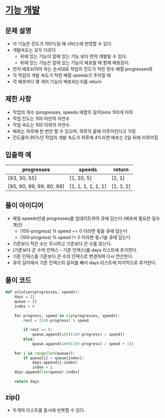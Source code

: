# [기능 개발](https://programmers.co.kr/learn/courses/30/lessons/42586)

## 문제 설명

- 각 기능은 진도가 100%일 때 서비스에 반영할 수 있다.
- 개발속도는 모두 다르다
  - 뒤에 있는 기능이 앞에 있는 기능 보다 먼저 개발될 수 있다.
  - 뒤에 있는 기능은 앞에 있는 기능이 배포될 때 함께 배포된다.
- 먼저 배포되어야 하는 순서대로 작업의 진도가 적힌 정수 배열 progresses와
- 각 작업의 개발 속도가 적힌 배열 speeds가 주어질 때
- 각 배포마다 몇 개의 기능이 배포되는지를 return

## 제한 사항

- 작업의 개수 (progresses, speeds 배열의 길이)sms 100개 이하
- 작업 진도는 100 미만의 자연수
- 작업 속도는 100 이하의 자연수
- 배포는 하루에 한 번만 할 수 있으며, 하루의 끝에 이루어진다고 가정
- 진도율이 95%인 작업의 개발 속도가 하루에 4%라면 배포는 2일 뒤에 이루어짐

## 입출력 예

| progresses               | speeds             | return    |
|--------------------------|--------------------|-----------|
| [93, 30, 55]             | [1, 30, 5]         | [2, 1]    |
| [95, 90, 99, 99, 80, 99] | [1, 1, 1, 1, 1, 1] | [1, 3, 2] |

## 풀이 아이디어

- 매일 speeds만큼 progresses를 업데이트하여 큐에 담는다 (배포에 필요한 일수 계산)
  - (100-progress) % speed == 0 이라면 몫을 큐에 담는다
  - (100-progress) % speed != 0 이라면 몫+1을 큐에 담는다
- 기준보다 작은 수는 무시하고 기준보다 큰 수를 찾는다.
- (기준보다 큰 수의 인덱스 - 기준 인덱스)를 days 리스트에 추가한다.
- 기준 인덱스를 기준보다 큰 수의 인덱스로 변경하여 다시 연산한다.
- 큐의 길이에서 기준 인덱스의 길이를 빼서 days 리스트에 마지막으로 추가한다.

## 풀이 코드

```python
def solution(progresses, speeds):
    days = []
    queue = []
    index = 0
    
    for progress, speed in zip(progresses, speeds):
        rest = (100-progress) % speed
        
        if rest == 0:
            queue.append(int((100-progress) / speed))
        else:
            queue.append(int((100-progress) / speed + 1))
  
    for i in range(len(queue)):
        if queue[i] > queue[index]:
            days.append(i-index)
            index = i
    days.append(len(queue)-index)
    
    return days
```

## zip()

- 두개의 리스트를 동시에 반복할 수 있다.